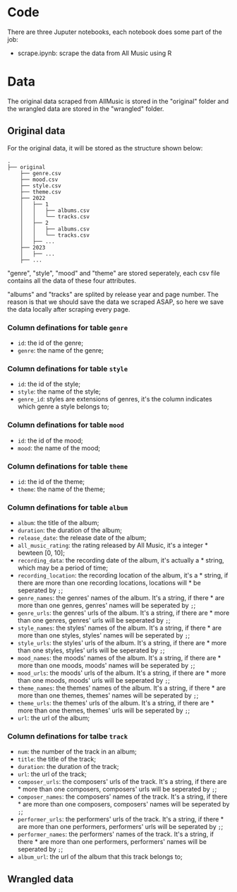 # Code
There are three Juputer notebooks, each notebook does some part of the job:
  * scrape.ipynb: scrape the data from All Music using R

# Data
The original data scraped from AllMusic is stored in the "original" folder and the wrangled data are stored in the "wrangled" folder.

## Original data
For the original data, it will be stored as the structure shown below:
```
.
├── original
    ├── genre.csv
    ├── mood.csv
    ├── style.csv
    ├── theme.csv
    ├── 2022
    │   ├── 1
    │   │   ├── albums.csv
    │   │   └── tracks.csv
    │   ├── 2
    │   │   ├── albums.csv
    │   │   └── tracks.csv
    │   ├── ...
    ├── 2023
    │   ├── ...
    ├── ...
```
"genre", "style", "mood" and "theme" are stored seperately, each csv file contains all the data of these four attributes.  

"albums" and "tracks" are splited by release year and page number. The reason is that we should save the data we scraped ASAP, so here we save the data locally after scraping every page.

### Column definations for table `genre`
* `id`: the id of the genre;  
* `genre`: the name of the genre;  

### Column definations for table `style`
* `id`: the id of the style;  
* `style`: the name of the style;  
* `genre_id`: styles are extensions of genres, it's the column indicates which genre a style belongs to;  

### Column definations for table `mood`
* `id`: the id of the mood;  
* `mood`: the name of the mood;  

### Column definations for table `theme`
* `id`: the id of the theme;  
* `theme`: the name of the theme;  

### Column definations for table `album`
* `album`: the title of the album;  
* `duration`: the duration of the album;  
* `release_date`: the release date of the album;  
* `all_music_rating`: the rating released by All Music, it's a integer * bewteen [0, 10];  
* `recording_data`: the recording date of the album, it's actually a * string, which may be a period of time;  
* `recording_location`: the recording location of the album, it's a * string, if there are more than one recording locations, locations will * be seperated by `;`;  
* `genre_names`: the genres' names of the album. It's a string, if there * are more than one genres, genres' names will be seperated by `;`;  
* `genre_urls`: the genres' urls of the album. It's a string, if there are * more than one genres, genres' urls will be seperated by `;`;  
* `style_names`: the styles' names of the album. It's a string, if there * are more than one styles, styles' names will be seperated by `;`;  
* `style_urls`: the styles' urls of the album. It's a string, if there are * more than one styles, styles' urls will be seperated by `;`;  
* `mood_names`: the moods' names of the album. It's a string, if there are * more than one moods, moods' names will be seperated by `;`;  
* `mood_urls`: the moods' urls of the album. It's a string, if there are * more than one moods, moods' urls will be seperated by `;`;  
* `theme_names`: the themes' names of the album. It's a string, if there * are more than one themes, themes' names will be seperated by `;`;  
* `theme_urls`: the themes' urls of the album. It's a string, if there are * more than one themes, themes' urls will be seperated by `;`;  
* `url`: the url of the album;  

### Column definations for talbe `track`
* `num`: the number of the track in an album;  
* `title`: the title of the track;  
* `duration`: the duration of the track;  
* `url`: the url of the track;  
* `composer_urls`: the composers' urls of the track. It's a string, if there are * more than one composers, composers' urls will be seperated by `;`;  
* `composer_names`: the composers' names of the track. It's a string, if there * are more than one composers, composers' names will be seperated by `;`;  
* `performer_urls`: the performers' urls of the track. It's a string, if there * are more than one performers, performers' urls will be seperated by `;`;  
* `performer_names`: the performers' names of the track. It's a string, if there * are more than one performers, performers' names will be seperated by `;`;  
* `album_url`: the url of the album that this track belongs to;  

## Wrangled data
